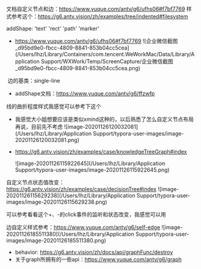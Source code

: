 文档自定义节点和边：https://www.yuque.com/antv/g6/ufhs06#f7bf7769
样式参考这个：https://g6.antv.vision/zh/examples/tree/indented#filesystem

addShape: 'text'  'rect' 'path' 'marker'

- https://www.yuque.com/antv/g6/ufhs06#f7bf7769
  ![企业微信截图_d95bd9e0-fbcc-4809-8841-853b04cc5cea](/Users/lhz/Library/Containers/com.tencent.WeWorkMac/Data/Library/Application Support/WXWork/Temp/ScreenCapture/企业微信截图_d95bd9e0-fbcc-4809-8841-853b04cc5cea.png)

​      边的基类：single-line

- addShape文档：https://www.yuque.com/antv/g6/ffzwfp



线的曲折程度样式我感觉可以参考下这个

- 我感觉大小姐想要应该是类似xmind这种的，以后熟悉了怎么自定义节点布局再说，目前先不考虑
  ![image-20201126120032081](/Users/lhz/Library/Application Support/typora-user-images/image-20201126120032081.png)

- https://g6.antv.vision/zh/examples/case/knowledgeTreeGraph#index

  ![image-20201126115922645](/Users/lhz/Library/Application Support/typora-user-images/image-20201126115922645.png)



自定义节点状态值改变：https://g6.antv.vision/zh/examples/case/decisionTree#index
![image-20201126115629238](/Users/lhz/Library/Application Support/typora-user-images/image-20201126115629238.png)

可以参考看看这个+、-的click事件的监听和状态改变，我感觉可以用



边自定义样式参考：https://www.yuque.com/antv/g6/self-edge
![image-20201126185511380](/Users/lhz/Library/Application Support/typora-user-images/image-20201126185511380.png)



- behavior: https://g6.antv.vision/zh/docs/api/graphFunc/destroy
- 关于graph所拥有的一些api：https://www.yuque.com/antv/g6/graph
